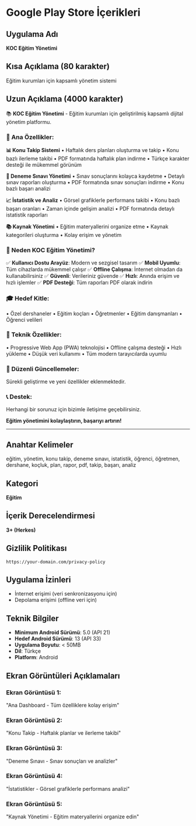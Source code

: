# Google Play Store İçerikleri

## Uygulama Adı
**KOC Eğitim Yönetimi**

## Kısa Açıklama (80 karakter)
Eğitim kurumları için kapsamlı yönetim sistemi

## Uzun Açıklama (4000 karakter)
📚 **KOC Eğitim Yönetimi** - Eğitim kurumları için geliştirilmiş kapsamlı dijital yönetim platformu.

### 🎯 Ana Özellikler:

**📊 Konu Takip Sistemi**
• Haftalık ders planları oluşturma ve takip
• Konu bazlı ilerleme takibi
• PDF formatında haftalık plan indirme
• Türkçe karakter desteği ile mükemmel görünüm

**📝 Deneme Sınavı Yönetimi**
• Sınav sonuçlarını kolayca kaydetme
• Detaylı sınav raporları oluşturma
• PDF formatında sınav sonuçları indirme
• Konu bazlı başarı analizi

**📈 İstatistik ve Analiz**
• Görsel grafiklerle performans takibi
• Konu bazlı başarı oranları
• Zaman içinde gelişim analizi
• PDF formatında detaylı istatistik raporları

**📚 Kaynak Yönetimi**
• Eğitim materyallerini organize etme
• Kaynak kategorileri oluşturma
• Kolay erişim ve yönetim

### 🌟 Neden KOC Eğitim Yönetimi?

✅ **Kullanıcı Dostu Arayüz**: Modern ve sezgisel tasarım
✅ **Mobil Uyumlu**: Tüm cihazlarda mükemmel çalışır
✅ **Offline Çalışma**: İnternet olmadan da kullanabilirsiniz
✅ **Güvenli**: Verileriniz güvende
✅ **Hızlı**: Anında erişim ve hızlı işlemler
✅ **PDF Desteği**: Tüm raporları PDF olarak indirin

### 🎓 Hedef Kitle:
• Özel dershaneler
• Eğitim koçları
• Öğretmenler
• Eğitim danışmanları
• Öğrenci velileri

### 📱 Teknik Özellikler:
• Progressive Web App (PWA) teknolojisi
• Offline çalışma desteği
• Hızlı yükleme
• Düşük veri kullanımı
• Tüm modern tarayıcılarda uyumlu

### 🔄 Düzenli Güncellemeler:
Sürekli geliştirme ve yeni özellikler eklenmektedir.

### 📞 Destek:
Herhangi bir sorunuz için bizimle iletişime geçebilirsiniz.

**Eğitim yönetimini kolaylaştırın, başarıyı artırın!**

---

## Anahtar Kelimeler
eğitim, yönetim, konu takip, deneme sınavı, istatistik, öğrenci, öğretmen, dershane, koçluk, plan, rapor, pdf, takip, başarı, analiz

## Kategori
**Eğitim**

## İçerik Derecelendirmesi
**3+ (Herkes)**

## Gizlilik Politikası
```
https://your-domain.com/privacy-policy
```

## Uygulama İzinleri
- İnternet erişimi (veri senkronizasyonu için)
- Depolama erişimi (offline veri için)

## Teknik Bilgiler
- **Minimum Android Sürümü**: 5.0 (API 21)
- **Hedef Android Sürümü**: 13 (API 33)
- **Uygulama Boyutu**: < 50MB
- **Dil**: Türkçe
- **Platform**: Android

## Ekran Görüntüleri Açıklamaları

### Ekran Görüntüsü 1:
"Ana Dashboard - Tüm özelliklere kolay erişim"

### Ekran Görüntüsü 2:
"Konu Takip - Haftalık planlar ve ilerleme takibi"

### Ekran Görüntüsü 3:
"Deneme Sınavı - Sınav sonuçları ve analizler"

### Ekran Görüntüsü 4:
"İstatistikler - Görsel grafiklerle performans analizi"

### Ekran Görüntüsü 5:
"Kaynak Yönetimi - Eğitim materyallerini organize edin" 